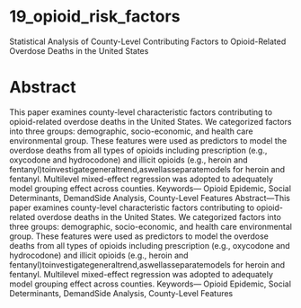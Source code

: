 # 19_opioid_risk_factors
Statistical Analysis of County-Level Contributing Factors to Opioid-Related Overdose Deaths in the United States

# Abstract
This paper examines county-level characteristic factors contributing to opioid-related overdose deaths in the United States. We categorized factors into three groups: demographic, socio-economic, and health care environmental group. These features were used as predictors to model the overdose deaths from all types of opioids including prescription (e.g., oxycodone and hydrocodone) and illicit opioids (e.g., heroin and fentanyl)toinvestigategeneraltrend,aswellasseparatemodels for heroin and fentanyl. Multilevel mixed-effect regression was adopted to adequately model grouping effect across counties. Keywords— Opioid Epidemic, Social Determinants, DemandSide Analysis, County-Level Features Abstract—This paper examines county-level characteristic factors contributing to opioid-related overdose deaths in the United States. We categorized factors into three groups: demographic, socio-economic, and health care environmental group. These features were used as predictors to model the overdose deaths from all types of opioids including prescription (e.g., oxycodone and hydrocodone) and illicit opioids (e.g., heroin and fentanyl)toinvestigategeneraltrend,aswellasseparatemodels for heroin and fentanyl. Multilevel mixed-effect regression was adopted to adequately model grouping effect across counties. Keywords— Opioid Epidemic, Social Determinants, DemandSide Analysis, County-Level Features 
